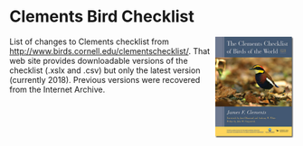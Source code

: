 # Clements Bird Checklist

<img src="images/ClementsCover.jpg" align="right" width=140/>

List of changes to Clements checklist from http://www.birds.cornell.edu/clementschecklist/. That web site provides downloadable versions of the checklist (.xslx and .csv) but only the latest version (currently 2018). Previous versions were recovered from the Internet Archive.


